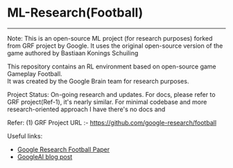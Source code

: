 # ML-Research(Football)
----
Note: This is an open-source ML project (for research purposes) forked from GRF project by Google. It uses the 
      original open-source version of the game authored by Bastiaan Konings Schuiling

This repository contains an RL environment based on open-source game Gameplay
Football. <br> It was created by the Google Brain team for research purposes.

Project Status:
On-going research and updates. For docs, please refer to GRF project(Ref-1), it's nearly similar. For minimal codebase and more research-oriented approach
I have there's no docs and 


Refer:
(1) GRF Project URL :- https://github.com/google-research/football

Useful links:

* [Google Research Football Paper](https://arxiv.org/abs/1907.11180)
* [GoogleAI blog post](https://ai.googleblog.com/2019/06/introducing-google-research-football.html)






